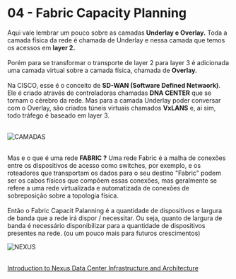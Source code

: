 # 04 - Fabric Capacity Planning

Aqui vale lembrar um pouco sobre as camadas **Underlay e Overlay.** Toda a camada física da rede é chamada de Underlay e nessa camada que temos os acessos em **layer 2.** <br></br>
Porém para se transformar o transporte de layer 2 para layer 3 é adicionada uma camada virtual sobre a camada física, chamada de **Overlay.** <br></br>
Na CISCO, esse é o conceito de **SD-WAN (Software Defined Netwaork)**. Ele é criado através de controladoras chamadas **DNA CENTER** que se tornam o cérebro da rede. Mas para a camada Underlay poder conversar com o Overlay, são criados túneis virtuais chamados **VxLANS** e, ai sim, todo tráfego é baseado em layer 3. <br></br>

![CAMADAS](Imagens/camadas.png) <br></br>

Mas e o que é uma rede **FABRIC ?** Uma rede Fabric é a malha de conexões entre os dispositivos de acesso como switches, por exemplo, e os roteadores que transportam os dados para o seu destino "Fabric" podem ser os cabos físicos que compõem essas conexões, mas geralmente se refere a uma rede virtualizada e automatizada de conexões de sobreposição sobre a topologia física. <br></br>
Então o Fabric Capacit Palanning é a quantidade de dispositivos e largura de banda que a rede irá dispor / necessitar. Ou seja, quanto de largura de banda é necessário disponibilizar para a quantidade de dispositivos presentes na rede. (ou um pouco mais para futuros crescimentos)

![NEXUS](Imagens/nexus.png) <br></br>

[Introduction to Nexus Data Center Infrastructure and Architecture](https://www.ciscopress.com/articles/article.asp?p=2762085&seqNum=2)